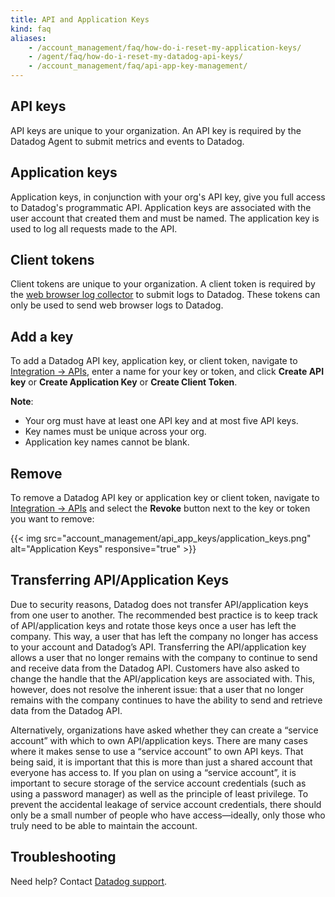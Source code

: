 ```yaml
---
title: API and Application Keys
kind: faq
aliases:
    - /account_management/faq/how-do-i-reset-my-application-keys/
    - /agent/faq/how-do-i-reset-my-datadog-api-keys/
    - /account_management/faq/api-app-key-management/
---
```


## API keys

API keys are unique to your organization. An API key is required by the Datadog Agent to submit metrics and events to Datadog.

## Application keys

Application keys, in conjunction with your org's API key, give you full access to Datadog's programmatic API. Application keys are associated with the user account that created them and must be named. The application key is used to log all requests made to the API.

## Client tokens

Client tokens are unique to your organization. A client token is required by the [web browser log collector][1] to submit logs to Datadog.
These tokens can only be used to send web browser logs to Datadog.

## Add a key

To add a Datadog API key, application key, or client token, navigate to [Integration -> APIs][2], enter a name for your key or token, and click **Create API key** or **Create Application Key** or **Create Client Token**.

**Note**:

* Your org must have at least one API key and at most five API keys.
* Key names must be unique across your org.
* Application key names cannot be blank.

## Remove

To remove a Datadog API key or application key or client token, navigate to [Integration -> APIs][2] and select the **Revoke** button next to the key or token you want to remove:

{{< img src="account_management/api_app_keys/application_keys.png" alt="Application Keys" responsive="true" >}}

## Transferring API/Application Keys
Due to security reasons, Datadog does not transfer API/application keys from one user to another. The recommended best practice is to keep track of API/application keys and rotate those keys once a user has left the company. This way, a user that has left the company no longer has access to your account and Datadog’s API. Transferring the API/application key allows a user that no longer remains with the company to continue to send and receive data from the Datadog API. Customers have also asked to change the handle that the API/application keys are associated with. This, however, does not resolve the inherent issue: that a user that no longer remains with the company continues to have the ability to send and retrieve data from the Datadog API.

Alternatively, organizations have asked whether they can create a “service account” with which to own API/application keys. There are many cases where it makes sense to use a “service account” to own API keys. That being said, it is important that this is more than just a shared account that everyone has access to. If you plan on using a “service account”, it is important to secure storage of the service account credentials (such as using a password manager) as well as the principle of least privilege. To prevent the accidental leakage of service account credentials, there should only be a small number of people who have access—ideally, only those who truly need to be able to maintain the account.

## Troubleshooting

Need help? Contact [Datadog support][3].

[1]: https://docs.datadoghq.com/logs/log_collection/javascript
[2]: https://app.datadoghq.com/account/settings#api
[3]: /help
